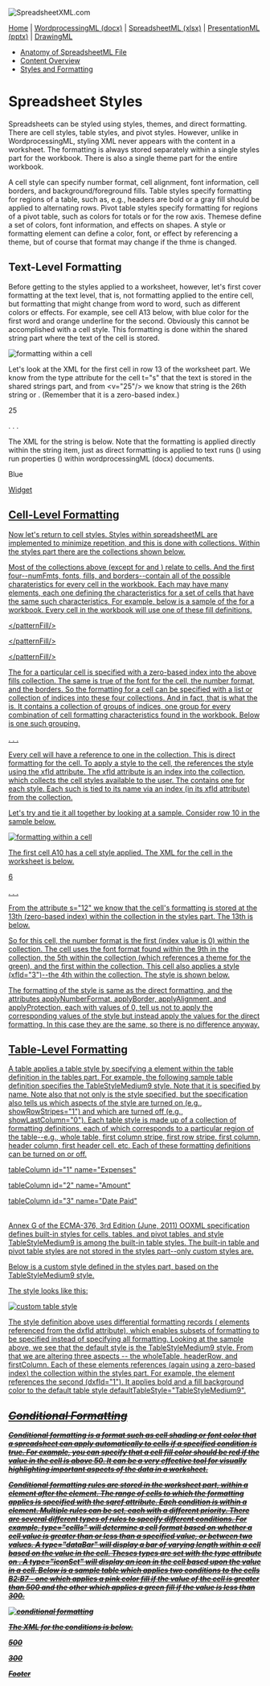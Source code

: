 ![SpreadsheetXML.com](ssImages\SpreadsheetMLBanner.png)

[Home](index.md) | [WordprocessingML (docx)](anatomyofOOXML.md) | [SpreadsheetML (xlsx)](anatomyofOOXML-xlsx.md) | [PresentationML (pptx)](anatomyofOOXML-pptx.md) | [DrawingML](drwOverview.md)

- [Anatomy of SpreadsheetML File](anatomyofOOXML-xlsx.md)
- [Content Overview](SScontentOverview.md)
- [Styles and Formatting](SSstyles.md)

# Spreadsheet Styles

Spreadsheets can be styled using styles, themes, and direct formatting. There are cell styles, table styles, and pivot styles. However, unlike in WordprocessingML, styling XML never appears with the content in a worksheet. The formatting is always stored separately within a single styles part for the workbook. There is also a single theme part for the entire workbook.

A cell style can specify number format, cell alignment, font information, cell borders, and background/foreground fills. Table styles specify formatting for regions of a table, such as, e.g., headers are bold or a gray fill should be applied to alternating rows. Pivot table styles specify formatting for regions of a pivot table, such as colors for totals or for the row axis. Themese define a set of colors, font information, and effects on shapes. A style or formatting element can define a color, font, or effect by referencing a theme, but of course that format may change if the thme is changed.

## Text-Level Formatting

Before getting to the styles applied to a worksheet, however, let's first cover formatting at the text level, that is, not formatting applied to the entire cell, but formatting that might change from word to word, such as different colors or effects. For example, see cell A13 below, with blue color for the first word and orange underline for the second. Obviously this cannot be accomplished with a cell style. This formatting is done within the shared string part where the text of the cell is stored.

![formatting within a cell](ssImages\SSstyles1.gif)

Let's look at the XML for the first cell in row 13 of the worksheet part. We know from the type attribute for the cell t="s" that the text is stored in the shared strings part, and from <v="25"/> we know that string is the 26th string or <si>. (Remember that it is a zero-based index.)

<row r="13">

<c r="A13" t="s">

<v>25</v>

</c>

. . .

</row>

The XML for the string is below. Note that the formatting is applied directly within the string item, just as direct formatting is applied to text runs (<r>) using run properties (<rPr>) within wordprocessingML (docx) documents.

<si>

<r>

<rPr>

<sz val="11"/>

<color theme="4"/>

<rFont val="Calibri"/>

<family val="2"/>

<scheme val="minor"/>

</rPr>

<t>Blue</t>

</r>

<r>

<rPr>

<sz val="11"/>

<color theme="1"/>

<rFont val="Calibri"/>

<family val="2"/>

<scheme val="minor"/>

</rPr>

<t xml:space="preserve"> </t>

</r>

<r>

<rPr>

<u/>

<sz val="11"/>

<color theme="9"/>

<rFont val="Calibri"/>

<family val="2"/>

<scheme val="minor"/>

</rPr>

<t>Widget</t>

</r>

</si>

## Cell-Level Formatting

Now let's return to cell styles. Styles within spreadsheetML are implemented to minimize repetition, and this is done with collections. Within the styles part there are the collections shown below.

<stylesheet xmls="http://schemas.openxmlformats.org/spreadsheetml/2006/main">

<numFmts/>

<fonts/>

<fills/>

<borders/>

<cellStyleXfs/>

<cellXfs/>

<cellStyles/>

<dxfs/>

<tableStyles/>

</stylesheet>

Most of the collections above (except for <dxfs> and <tableStyles>) relate to cells. And the first four--numFmts, fonts, fills, and borders--contain all of the possible charateristics for every cell in the workbook. Each may have many elements, each one defining the characteristics for a set of cells that have the same such characteristics. For example, below is a sample of the <fills> for a workbook. Every cell in the workbook will use one of these fill definitions.

<fills count="5">

<fill>

<patternFill patternType="none"/>

</fill>

<fill>

<patternFill patternType="gray125"/>

</fill>

<fill>

<patternFill patternType="solid">

<fgColor rgb="FFFFEB9C"/>

</patternFill/>

</fill>

<fill>

<patternFill patternType="solid">

<fgColor theme="5" tint="0.39997558519241921"/>

<bgColor indexed="65"/>

</patternFill/>

</fill>

<fill>

<patternFill patternType="solid">

<fgColor rgb="FFC6EFCE"/>

</patternFill/>

</fill>

</fills>

The <fill> for a particular cell is specified with a zero-based index into the above fills collection. The same is true of the font for the cell, the number format, and the borders. So the formatting for a cell can be specified with a list or collection of indices into these four collections. And in fact, that is what the <cellXfs> is. It contains a collection of groups of indices, one group for every combination of cell formatting characteristics found in the workbook. Below is one such grouping.

<cellXfs count="14">

<xf numFmtId="0" fontId="0" fillId="0" borderId="0" xfId="0"/>

. . .

</cellXfs>

Every cell will have a reference to one <xf> in the <cellXfs> collection. This is direct formatting for the cell. To apply a style to the cell, the <xf> references the style using the xfId attribute. The xfId attribute is an index into the <cellStyleXFs> collection, which collects the cell styles available to the user. The <cellStyleXFs> contains one <xf> for each style. Each such <xf> is tied to its name via an index (in its xfId attribute) from the <cellStyles> collection.

Let's try and tie it all together by looking at a sample. Consider row 10 in the sample below.

![formatting within a cell](ssImages\SSstyles2.gif)

The first cell A10 has a cell style applied. The XML for the cell in the worksheet is below.

<row r="10">

<c r="A10" s="12" t="s">

<v>6</v>

</c>

. . .

</row>

From the attribute s="12" we know that the cell's formatting is stored at the 13th (zero-based index) <xf> within the <cellXfs> collection in the styles part. The 13th <xf> is below.

<xf numFmtId="0" fontId="8" fillId="4" borderId="0" xfId="3"/>

So for this cell, the number format is the first (index value is 0) within the <numFmts> collection. The cell uses the font format found within the 9th <font> in the <fonts> collection, the 5th <fill> within the <fills> collection (which references a theme for the green), and the first <border> within the <borders> collection. This cell also applies a style (xfId="3")--the 4th <xf> within the <cellStyleXfs> collection. The style is shown below.

<xf numFmtId="0" fontId="8" fillId="4" borderId="0" applyNumberFormat="0" applyBorder="0" applyAlignment="0" applyProtection="0"/>

The formatting of the style is same as the direct formatting, and the attributes applyNumberFormat, applyBorder, applyAlignment, and applyProtection, each with values of 0, tell us not to apply the corresponding values of the style but instead apply the values for the direct formatting. In this case they are the same, so there is no difference anyway.

## Table-Level Formatting

A table applies a table style by specifying a <tableStyleInfo> element within the table definition in the tables part. For example, the following sample table definition specifies the TableStyleMedium9 style. Note that it is specified by name. Note also that not only is the style specified, but the specification also tells us which aspects of the style are turned on (e.g., showRowStripes="1") and which are turned off (e.g., showLastColumn="0"). Each table style is made up of a collection of formatting definitions, each of which corresponds to a particular region of the table--e.g., whole table, first column stripe, first row stripe, first column, header column, first header cell, etc. Each of these formatting definitions can be turned on or off.

<table xmlns="http://schemas.openxmlformats.org/spreadsheetml/2006/main" id="1" name="Table1" displayName="Table1" ref="A18:C22" totalRowShown="0">

<autoFilter ref="A18:C22"/>

<tableColumns count="3">

tableColumn id="1" name="Expenses"

tableColumn id="2" name="Amount"

tableColumn id="3" name="Date Paid"

</tableColumns>

<tableStyleInfo name="TableStyleMedium9" showFirstColumn="0" showLastColumn="0" showRowStripes="1" showColumnStripes="0"/>

</table>

Annex G of the ECMA-376, 3rd Edition (June, 2011) OOXML specification defines built-in styles for cells, tables, and pivot tables, and style TableStyleMedium9 is among the built-in table styles. The built-in table and pivot table styles are not stored in the styles part--only custom styles are.

Below is a custom style defined in the styles part, based on the TableStyleMedium9 style.

<tableStyles count="1" defaultTableStyle="TableStyleMedium9" defaultPivotStyle="PivotStyleLight16">

<tableStyle name="My Custom Table Style" pivot="0" count="3">

<tableStyleElement type="wholeTable" dxfId="2">

<tableStyleElement type="headerRow" dxfId="1">

<tableStyleElement type="firstColumn" dxfId="0">

</tableStyle>

</tableStyles>

The style looks like this:

![custom table style](ssImages\SSstyles3.gif)

The style definition above uses differential formatting records (<dxf> elements referenced from the dxfId attribute), which enables subsets of formatting to be specified instead of specifying all formatting. Looking at the sample above, we see that the default style is the TableStyleMedium9 style. From that we are altering three aspects -- the wholeTable, headerRow, and firstColumn. Each of these elements references (again using a zero-based index) the <dxfs> collection within the styles part. For example, the <headerRow> element references the second <dxf> (dxfId="1"). It applies bold and a fill background color to the default table style defaultTableStyle="TableStyleMedium9".

<dxfs count="3">

<dxf>

<font>

<b val="0"/>

<i/>

<strike/>

</font>

<fill>

<patternFill>

<bgColor theme="2" tint="-0.2499465926081701"/>

</patternFill>

</fill>

</dxf>

<dxf>

<font>

<b/>

<i val="0"/>

<strike val="0"/>

</font>

<fill>

<patternFill>

<bgColor theme="8" tint="0.59996337778862885"/>

</patternFill>

</fill>

</dxf>

<dxf>

<fill>

<patternFill>

<bgColor theme="5" tint="0.59996337778862885"/>

</patternFill>

</fill>

<border>

<left style="hair">

<color auto="1"/>

</left>

<right style="hair">

<color auto="1"/>

</right>

<top style="hair">

<color auto="1"/>

</top>

<bottom style="hair">

<color auto="1"/>

</bottom>

<vertical style="hair">

<color auto="1"/>

</vertical>

<horizontal style="hair">

<color auto="1"/>

</horizontal>

</border>

</dxf>

</dxfs>

## Conditional Formatting

Conditional formatting is a format such as cell shading or font color that a spreadsheet can apply automatically to cells if a specified condition is true. For example, you can specify that a cell fill color should be red if the value in the cell is above 50. It can be a very effective tool for visually highlighting important aspects of the data in a worksheet.

Conditional formatting rules are stored in the worksheet part, within a <conditionalFormatting> element after the <sheetData> element. The range of cells to which the formatting applies is specified with the sqref attribute. Each condition is within a <cfRule> element. Multiple rules can be set, each with a different priority. There are several different types of rules to specify different conditions. For example, type="cellIs" will determine a cell format based on whether a cell value is greater than or less than a specified value, or between two values. A type="dataBar" will display a bar of varying length within a cell based on the value in the cell. Theses types are set with the type attribute on <cfRule>. A type="iconSet" will display an icon in the cell based upon the value in a cell. Below is a sample table which applies two conditions to the cells B2:B7 - one which applies a pink color fill if the value of the cell is greater than 500 and the other which applies a green fill if the value is less than 300.

![conditional formatting](ssImages\SSstyles4.gif)

The XML for the conditions is below.

<conditionalFormatting sqref="B2:B7">

<cfRule type="cellIs" dxfId="0" priority="2" operator="greaterThan">

<formula>500</formula>

</cfRule>

<cfRule type="cellIs" dxfId="1" priority="1" operator="lessThan">

<formula>300</formula>

</cfRule>

</conditionalFormatting>

Footer
